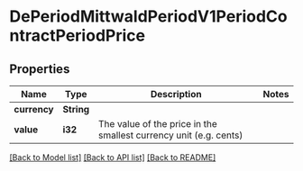 # DePeriodMittwaldPeriodV1PeriodContractPeriodPrice

## Properties

Name | Type | Description | Notes
------------ | ------------- | ------------- | -------------
**currency** | **String** |  | 
**value** | **i32** | The value of the price in the smallest currency unit (e.g. cents) | 

[[Back to Model list]](../README.md#documentation-for-models) [[Back to API list]](../README.md#documentation-for-api-endpoints) [[Back to README]](../README.md)


